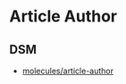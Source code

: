 # Article Author

## DSM
* [molecules/article-author](https://ultimaker.invisionapp.com/dsm/ultimaker/ultimaker-com/asset/components/)

